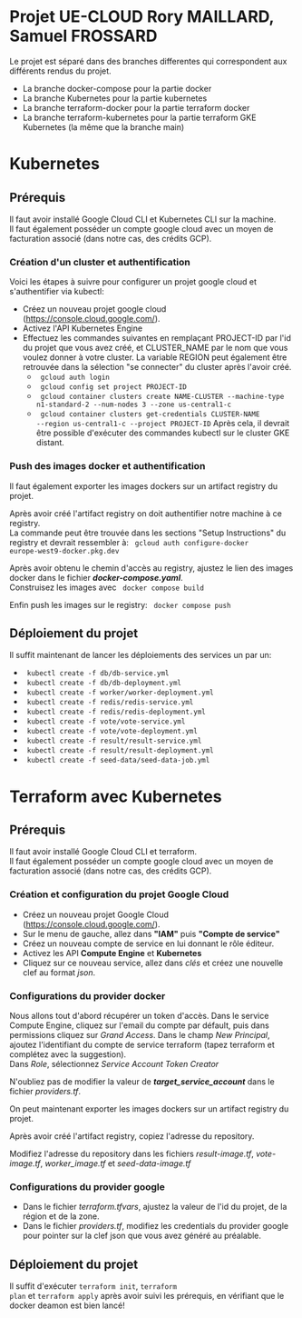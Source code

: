 # Projet UE-CLOUD Rory MAILLARD, Samuel FROSSARD

Le projet est séparé dans des branches differentes qui correspondent aux différents rendus du projet.
- La branche docker-compose pour la partie docker
- La branche Kubernetes pour la partie kubernetes
- La branche terraform-docker pour la partie terraform docker
- La branche terraform-kubernetes pour la partie terraform GKE Kubernetes (la même que la branche main)


# Kubernetes

## Prérequis

Il faut avoir installé Google Cloud CLI et Kubernetes CLI sur la machine.  
Il faut également posséder un compte google cloud avec un moyen de facturation associé (dans notre cas, des crédits GCP). 

### Création d'un cluster et authentification
Voici les étapes à suivre pour configurer un projet google cloud et s'authentifier via kubectl:

* Créez un nouveau projet google cloud (https://console.cloud.google.com/).
* Activez l'API Kubernetes Engine 
* Effectuez les commandes suivantes en remplaçant PROJECT-ID par l'id du projet que vous avez créé, et CLUSTER_NAME par le nom que vous voulez donner à votre cluster. La variable REGION peut également être retrouvée dans la sélection "se connecter" du cluster après l'avoir créé. 
    * <code> gcloud auth login </code> 
    * <code> gcloud config set project PROJECT-ID</code> 
    * <code> gcloud container clusters create NAME-CLUSTER --machine-type n1-standard-2 --num-nodes 3 --zone us-central1-c</code> 
    * <code> gcloud container clusters get-credentials CLUSTER-NAME --region us-central1-c --project PROJECT-ID</code> 
Après cela, il devrait être possible d'exécuter des commandes kubectl sur le cluster GKE distant. 

### Push des images docker et authentification

Il faut également exporter les images dockers sur un artifact registry du projet.  

Après avoir créé l'artifact registry on doit authentifier notre machine à ce registry.  
La commande peut être trouvée dans les sections "Setup Instructions" du registry et devrait ressembler à:
<code> gcloud auth configure-docker europe-west9-docker.pkg.dev </code>  

Après avoir obtenu le chemin d'accès au registry, ajustez le lien des images docker dans le fichier ***docker-compose.yaml***.    
Construisez les images avec <code> docker compose build </code>  

Enfin push les images sur le registry: <code> docker compose push </code> 


    
## Déploiement du projet

Il suffit maintenant de lancer les déploiements des services un par un:

* <code> kubectl create -f db/db-service.yml</code>
* <code> kubectl create -f db/db-deployment.yml</code>
* <code> kubectl create -f worker/worker-deployment.yml</code>
* <code> kubectl create -f redis/redis-service.yml</code>
* <code> kubectl create -f redis/redis-deployment.yml</code>
* <code> kubectl create -f vote/vote-service.yml</code>
* <code> kubectl create -f vote/vote-deployment.yml</code>
* <code> kubectl create -f result/result-service.yml</code>
* <code> kubectl create -f result/result-deployment.yml</code>
* <code> kubectl create -f seed-data/seed-data-job.yml</code>


# Terraform avec Kubernetes

## Prérequis

Il faut avoir installé Google Cloud CLI et terraform.  
Il faut également posséder un compte google cloud avec un moyen de facturation associé (dans notre cas, des crédits GCP).

### Création et configuration du projet Google Cloud

* Créez un nouveau projet Google Cloud (https://console.cloud.google.com/).
* Sur le menu de gauche, allez dans **"IAM"** puis **"Compte de service"**
* Créez un nouveau compte de service en lui donnant le rôle éditeur.
* Activez les API **Compute Engine** et **Kubernetes**
* Cliquez sur ce nouveau service, allez dans *clés* et créez une nouvelle clef au format *json*.


### Configurations du provider docker

Nous allons tout d'abord récupérer un token d'accès. Dans le service Compute Engine, cliquez sur l'email du compte par défault, puis dans permissions cliquez sur *Grand Access*. 
Dans le champ *New Principal*, ajoutez l'identifiant du compte de service terraform (tapez terraform et complétez avec la suggestion).  
Dans *Role*, sélectionnez *Service Account Token Creator*  

N'oubliez pas de modifier la valeur de ***target_service_account*** dans le fichier *providers.tf*.


On peut maintenant exporter les images dockers sur un artifact registry du projet.

Après avoir créé l'artifact registry, copiez l'adresse du repository.

Modifiez l'adresse du repository dans les fichiers *result-image.tf*, *vote-image.tf*, *worker_image.tf* et *seed-data-image.tf* 

### Configurations du provider google
* Dans le fichier *terraform.tfvars*, ajustez la valeur de l'id du projet, de la région et de la zone.
* Dans le fichier *providers.tf*, modifiez les credentials du provider google pour pointer sur la clef json que vous avez généré au préalable.

## Déploiement du projet

Il suffit d'exécuter <code>terraform init</code>, <code>terraform plan</code> et <code>terraform apply</code> après avoir suivi les prérequis, en vérifiant que le docker deamon est bien lancé!
